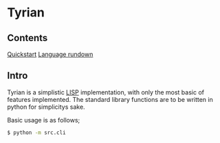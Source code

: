 # Tyrian

## Contents
[Quickstart](quickstart.md)
[Language rundown](language_rundown.md)

## Intro

Tyrian is a simplistic [LISP](http://en.wikipedia.org/wiki/Common_Lisp) implementation, with only the most basic of features implemented.
The standard library functions are to be written in python for simplicitys sake.

Basic usage is as follows;

```sh
$ python -m src.cli
```

